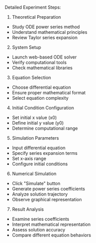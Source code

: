 Detailed Experiment Steps:

1. Theoretical Preparation
- Study ODE power series method
- Understand mathematical principles
- Review Taylor series expansion

2. System Setup
- Launch web-based ODE solver
- Verify computational tools
- Check mathematical libraries

3. Equation Selection
- Choose differential equation
- Ensure proper mathematical format
- Select equation complexity

4. Initial Condition Configuration
- Set initial x value (x0)
- Define initial y value (y0)
- Determine computational range

5. Simulation Parameters
- Input differential equation
- Specify series expansion terms
- Set x-axis range
- Configure initial conditions

6. Numerical Simulation
- Click "Simulate" button
- Generate power series coefficients
- Analyze solution trajectory
- Observe graphical representation

7. Result Analysis
- Examine series coefficients
- Interpret mathematical representation
- Assess solution accuracy
- Compare different equation behaviors
